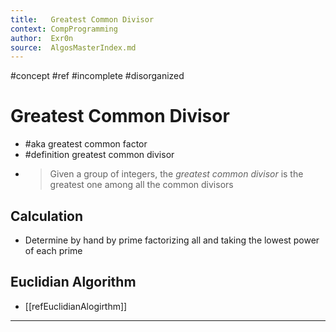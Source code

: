 ```yaml
---
title:   Greatest Common Divisor
context: CompProgramming
author:  Exr0n
source:  AlgosMasterIndex.md
---
```


#concept
#ref #incomplete #disorganized

# Greatest Common Divisor
- #aka greatest common factor
- #definition greatest common divisor
- > Given a group of integers, the *greatest common divisor* is the greatest one among all the common divisors

## Calculation
- Determine by hand by prime factorizing all and taking the lowest power of each prime

## Euclidian Algorithm
- [[refEuclidianAlogirthm]]

---
